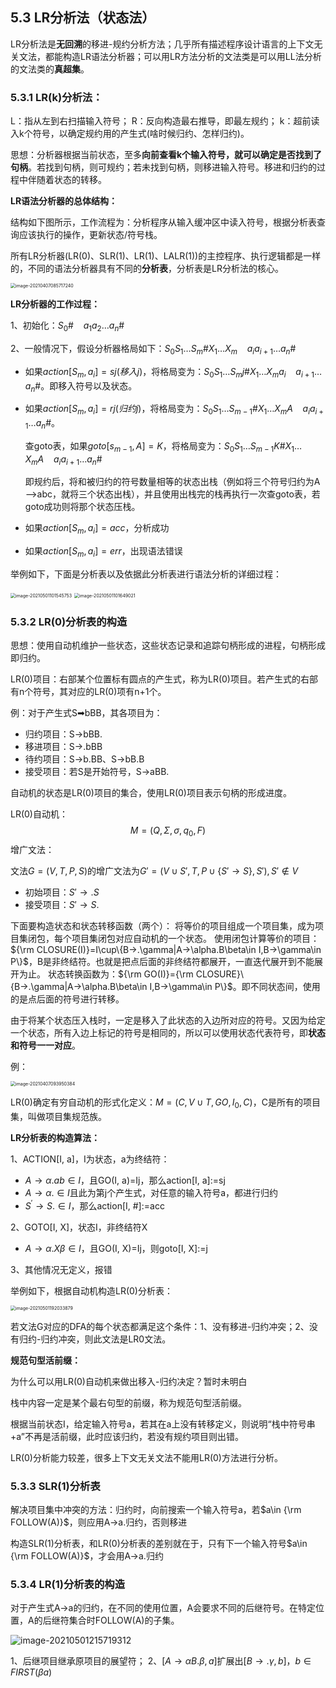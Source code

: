 ## 5.3 LR分析法（状态法）

LR分析法是**无回溯**的移进-规约分析方法；几乎所有描述程序设计语言的上下文无关文法，都能构造LR语法分析器；可以用LR方法分析的文法类是可以用LL法分析的文法类的**真超集**。

### 5.3.1 LR(k)分析法：

L：指从左到右扫描输入符号；
R：反向构造最右推导，即最左规约；
k：超前读入k个符号，以确定规约用的产生式(啥时候归约、怎样归约)。

思想：分析器根据当前状态，至多**向前查看k个输入符号，就可以确定是否找到了句柄**。若找到句柄，则可规约；若未找到句柄，则移进输入符号。移进和归约的过程中伴随着状态的转移。

**LR语法分析器的总体结构：**

结构如下图所示，工作流程为：分析程序从输入缓冲区中读入符号，根据分析表查询应该执行的操作，更新状态/符号栈。

所有LR分析器(LR(0)、SLR(1)、LR(1)、LALR(1))的主控程序、执行逻辑都是一样的，不同的语法分析器具有不同的**分析表**，分析表是LR分析法的核心。

<img src="https://i.loli.net/2021/04/07/uZcnlM7A4fFo6aj.png" alt="image-20210407085717240" style="zoom:50%;" />

**LR分析器的工作过程：**

1、初始化：$S_0\#\ \ \ \  a_1a_2\dots a_n\#$

2、一般情况下，假设分析器格局如下：$S_0S_1\dots S_m\#X_1\dots X_m\ \ \ \  a_ia_{i+1}\dots a_n\#$

* 如果$action[S_m, a_i] = sj(移入j)$，将格局变为：$S_0S_1\dots S_mj\#X_1\dots X_ma_i\ \ \ \  a_{i+1}\dots a_n\#$。即移入符号以及状态。

* 如果$action[S_m, a_i] = rj(归约j)$，将格局变为：$S_0S_1\dots S_{m-1}\#X_1\dots X_mA\ \ \ \  a_ia_{i+1}\dots a_n\#$。

  查goto表，如果$goto[s_{m-1},A]=K$，将格局变为：$S_0S_1\dots S_{m-1}K\#X_1\dots X_mA\ \ \ \  a_ia_{i+1}\dots a_n\#$

  即规约后，将和被归约的符号数量相等的状态出栈（例如将三个符号归约为A—>abc，就将三个状态出栈），并且使用出栈完的栈再执行一次查goto表，若goto成功则将那个状态压栈。

* 如果$action[S_m, a_i] = acc$，分析成功

* 如果$action[S_m, a_i] = err$，出现语法错误

举例如下，下面是分析表以及依据此分析表进行语法分析的详细过程：

<img src="https://i.loli.net/2021/05/01/8JxTAE5oOgYD6rn.png" alt="image-20210501101545753" style="zoom: 50%;" />

<img src="https://i.loli.net/2021/05/01/CltwLAiWO1U5JQk.png" alt="image-20210501101649021" style="zoom:50%;" />

### 5.3.2 LR(0)分析表的构造

思想：使用自动机维护一些状态，这些状态记录和追踪句柄形成的进程，句柄形成即归约。

LR(0)项目：右部某个位置标有圆点的产生式，称为LR(0)项目。若产生式的右部有n个符号，其对应的LR(0)项有n+1个。

例：对于产生式S➡bBB，其各项目为：

* 归约项目：S→bBB.
* 移进项目：S→.bBB
* 待约项目：S→b.BB、S→bB.B
* 接受项目：若S是开始符号，S→aBB.

自动机的状态是LR(0)项目的集合，使用LR(0)项目表示句柄的形成进度。

LR(0)自动机：
$$
M=(Q,\Sigma,\sigma,q_0,F)
$$
增广文法：

文法$G=(V, T, P, S)$的增广文法为$G'=(V \cup {S'}, T, P \cup \{S'→S\}, S'), S'\notin V$

* 初始项目：$S'→.S$
* 接受项目：$S'→S.$

下面要构造状态和状态转移函数（两个）：
将等价的项目组成一个项目集，成为项目集闭包，每个项目集闭包对应自动机的一个状态。
使用闭包计算等价的项目：${\rm CLOSURE(I)}=I\cup\{B→.\gamma|A→\alpha.B\beta\in I,B→\gamma\in P\}$，B是非终结符。也就是把点后面的非终结符都展开，一直迭代展开到不能展开为止。
状态转换函数为：${\rm GO(I)}={\rm CLOSURE}\{B→.\gamma|A→\alpha.B\beta\in I,B→\gamma\in P\}$。即不同状态间，使用的是点后面的符号进行转移。

由于将某个状态压入栈时，一定是移入了此状态的入边所对应的符号。又因为给定一个状态，所有入边上标记的符号是相同的，所以可以使用状态代表符号，即**状态和符号一一对应**。

例：

<img src="https://i.loli.net/2021/04/07/PbdGkL6DUYOgnh1.png" alt="image-20210407093950384" style="zoom: 50%;" />

LR(0)确定有穷自动机的形式化定义：$M=(C,V\cup T,GO,I_0,C)$，C是所有的项目集，叫做项目集规范族。

**LR分析表的构造算法：**

1、ACTION[I, a]，I为状态，a为终结符： 

* $A→\alpha.ab\in I$，且GO(I, a)=Ij，那么action[I, a]:=sj
* $A→\alpha.\in I$且此为第j个产生式，对任意的输入符号a，都进行归约
* $S^{'}→S.\in I$，那么action[I, #]:=acc

2、GOTO[I, X]，状态I，非终结符X

* $A→\alpha.X\beta\in I$，且GO(I, X)=Ij，则goto[I, X]:=j

3、其他情况无定义，报错

举例如下，根据自动机构造LR(0)分析表：

<img src="https://i.loli.net/2021/05/01/rTWQuPZ7w9q3ndN.png" alt="image-20210501192033879" style="zoom:50%;" />

若文法G对应的DFA的每个状态都满足这个条件：1、没有移进-归约冲突；2、没有归约-归约冲突，则此文法是LR0文法。

**规范句型活前缀：**

为什么可以用LR(0)自动机来做出移入-归约决定？暂时未明白

栈中内容一定是某个最右句型的前缀，称为规范句型活前缀。

根据当前状态I，给定输入符号a，若其在a上没有转移定义，则说明“栈中符号串+a”不再是活前缀，此时应该归约，若没有规约项目则出错。

LR(0)分析能力较差，很多上下文无关文法不能用LR(0)方法进行分析。

### 5.3.3 SLR(1)分析表

解决项目集中冲突的方法：归约时，向前搜索一个输入符号a，若$a\in {\rm FOLLOW(A)}$，则应用A→a.归约，否则移进

构造SLR(1)分析表，和LR(0)分析表的差别就在于，只有下一个输入符号$a\in {\rm FOLLOW(A)}$，才会用A→a.归约

### 5.3.4 LR(1)分析表的构造

对于产生式A→a的归约，在不同的使用位置，A会要求不同的后继符号。在特定位置，A的后继符集合时FOLLOW(A)的子集。

![image-20210501215719312](https://i.loli.net/2021/05/01/eCy2YHQbK5rGPVl.png)

1、后继项目继承原项目的展望符；
2、$[A→\alpha B.\beta,a]$扩展出$[B→.\gamma,b]$，$b\in FIRST(\beta a)$